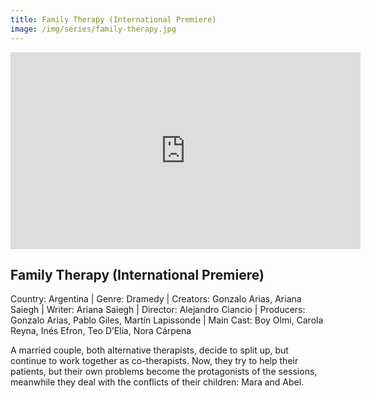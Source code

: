 ```yaml
---
title: Family Therapy (International Premiere)
image: /img/series/family-therapy.jpg
---
```

<iframe width="560" height="315" src="https://www.youtube.com/watch?v=PiBq4sTfb6o" frameborder="0" allow="accelerometer; autoplay; encrypted-media; gyroscope; picture-in-picture" allowfullscreen></iframe>

## Family Therapy (International Premiere)
Country: Argentina | Genre: Dramedy | Creators: Gonzalo Arias, Ariana Saiegh | Writer: Ariana Saiegh | Director: Alejandro Ciancio | Producers: Gonzalo Arias, Pablo Giles, Martín Lapissonde | Main Cast: Boy Olmi, Carola Reyna, Inés Efron, Teo D’Elia, Nora Cárpena 

A married couple, both alternative therapists, decide to split up, but continue to work together as co-therapists. Now, they try to help their patients, but their own problems become the protagonists of the sessions, meanwhile they deal with the conflicts of their children: Mara and Abel.
